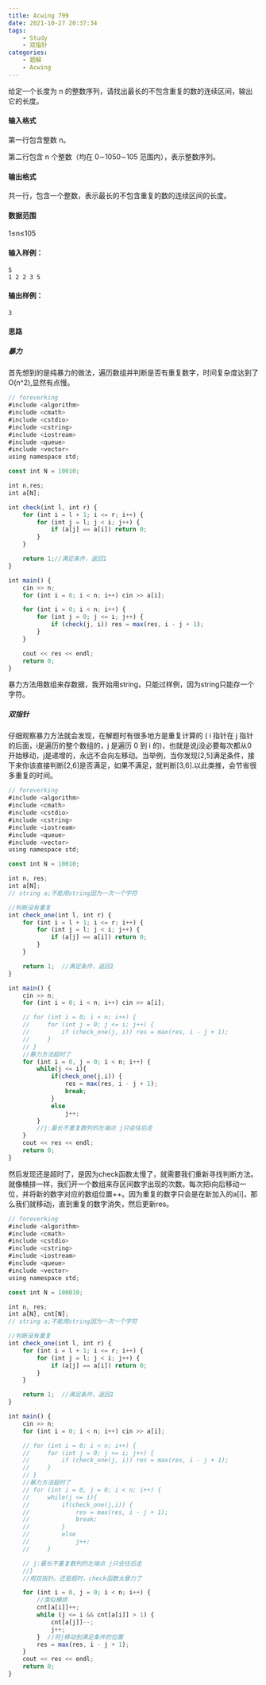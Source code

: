 ```yaml
---
title: Acwing 799
date: 2021-10-27 20:37:34
tags: 
    - Study
    - 双指针
categories: 
    - 题解
    - Acwing
---
```

 给定一个长度为 n 的整数序列，请找出最长的不包含重复的数的连续区间，输出它的长度。

#### 输入格式

第一行包含整数 n。

第二行包含 n 个整数（均在 0∼1050∼105 范围内），表示整数序列。

#### 输出格式

共一行，包含一个整数，表示最长的不包含重复的数的连续区间的长度。

#### 数据范围

1≤n≤105

#### 输入样例：

```
5
1 2 2 3 5
```

#### 输出样例：

```
3
```
#### 思路
##### 暴力
首先想到的是纯暴力的做法，遍历数组并判断是否有重复数字，时间复杂度达到了O(n^2),显然有点慢。

```js
// foreverking
#include <algorithm>
#include <cmath>
#include <cstdio>
#include <cstring>
#include <iostream>
#include <queue>
#include <vector>
using namespace std;

const int N = 10010;

int n,res;
int a[N];

int check(int l, int r) {
    for (int i = l + 1; i <= r; i++) {
        for (int j = l; j < i; j++) {
            if (a[j] == a[i]) return 0;
        }
    }

    return 1;//满足条件，返回1
}

int main() {
    cin >> n;
    for (int i = 0; i < n; i++) cin >> a[i];

    for (int i = 0; i < n; i++) {
        for (int j = 0; j <= i; j++) {
            if (check(j, i)) res = max(res, i - j + 1);
        }
    }

    cout << res << endl;
    return 0;
}
```
暴力方法用数组来存数据，我开始用string，只能过样例，因为string只能存一个字符。
##### 双指针
仔细观察暴力方法就会发现，在解题时有很多地方是重复计算的 ( i 指针在 j 指针的后面，i是遍历的整个数组的，j 是遍历 0 到 i 的)，也就是说j没必要每次都从0开始移动，j是递增的，永远不会向左移动。当举例，当你发现[2,5]满足条件，接下来你该直接判断[2,6]是否满足，如果不满足，就判断[3,6].以此类推，会节省很多重复的时间。

```js
// foreverking
#include <algorithm>
#include <cmath>
#include <cstdio>
#include <cstring>
#include <iostream>
#include <queue>
#include <vector>
using namespace std;

const int N = 10010;

int n, res;
int a[N];
// string a;不能用string因为一次一个字符

//判断没有重复
int check_one(int l, int r) {
    for (int i = l + 1; i <= r; i++) {
        for (int j = l; j < i; j++) {
            if (a[j] == a[i]) return 0;
        }
    }

    return 1;  //满足条件，返回1
}

int main() {
    cin >> n;
    for (int i = 0; i < n; i++) cin >> a[i];

    // for (int i = 0; i < n; i++) {
    //     for (int j = 0; j <= i; j++) {
    //         if (check_one(j, i)) res = max(res, i - j + 1);
    //     }
    // }
    //暴力方法超时了
    for (int i = 0, j = 0; i < n; i++) {
        while(j <= i){
            if(check_one(j,i)) {
                res = max(res, i - j + 1);
                break;
            }
            else
                j++;
        }
        //j:最长不重复数列的左端点 j只会往后走
    }
    cout << res << endl;
    return 0;
}
```
然后发现还是超时了，是因为check函数太慢了，就需要我们重新寻找判断方法。  
就像桶排一样，我们开一个数组来存区间数字出现的次数。每次把i向后移动一位，并将新的数字对应的数组位置++。因为重复的数字只会是在新加入的a[i]，那么我们就移动j，直到重复的数字消失，然后更新res。

```js
// foreverking
#include <algorithm>
#include <cmath>
#include <cstdio>
#include <cstring>
#include <iostream>
#include <queue>
#include <vector>
using namespace std;

const int N = 100010;

int n, res;
int a[N], cnt[N];
// string a;不能用string因为一次一个字符

//判断没有重复
int check_one(int l, int r) {
    for (int i = l + 1; i <= r; i++) {
        for (int j = l; j < i; j++) {
            if (a[j] == a[i]) return 0;
        }
    }

    return 1;  //满足条件，返回1
}

int main() {
    cin >> n;
    for (int i = 0; i < n; i++) cin >> a[i];

    // for (int i = 0; i < n; i++) {
    //     for (int j = 0; j <= i; j++) {
    //         if (check_one(j, i)) res = max(res, i - j + 1);
    //     }
    // }
    //暴力方法超时了
    // for (int i = 0, j = 0; i < n; i++) {
    //     while(j <= i){
    //         if(check_one(j,i)) {
    //             res = max(res, i - j + 1);
    //             break;
    //         }
    //         else
    //             j++;
    //     }

    // j:最长不重复数列的左端点 j只会往后走
    //}
    //用双指针。还是超时，check函数太暴力了

    for (int i = 0, j = 0; i < n; i++) {
        //类似桶排
        cnt[a[i]]++;
        while (j <= i && cnt[a[i]] > 1) {
            cnt[a[j]]--;
            j++;
        }  //将j移动到满足条件的位置
        res = max(res, i - j + 1);
    }
    cout << res << endl;
    return 0;
}
```
